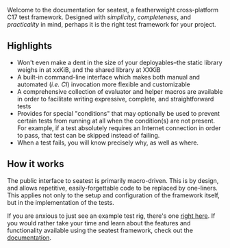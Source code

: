 Welcome to the documentation for seatest, a featherweight cross-platform C17 test framework. Designed with *simplicity*, *completeness*, and *practicality* in mind, perhaps it is the right test framework for your project.

## Highlights

* Won't even make a dent in the size of your deployables–the static library weighs in at xxKiB, and the shared library at XXKiB
* A built-in command-line interface which makes both manual and automated (*i.e. CI*) invocation more flexible and customizable
* A comprehensive collection of evaluator and helper macros are available in order to facilitate writing expressive, complete, and straightforward tests
* Provides for special "conditions" that may optionally be used to prevent certain tests from running at all when the condition(s) are not present. For example, if a test absolutely requires an Internet connection in order to pass, that test can be skipped instead of failing.
* When a test fails, you will know precisely why, as well as where.

## How it works

The public interface to seatest is primarily macro-driven. This is by design, and allows repetitive, easily-forgettable code to be replaced by one-liners. This applies not only to the setup and configuration of the framework itself, but in the implementation of the tests.

If you are anxious to just see an example test rig, there's one [right here](https://github.com/aremmell/seatest/blob/master/example/example.c). If you would rather take your time and learn about the features and functionality available using the seatest framework, check out the [documentation](documentation.md).

